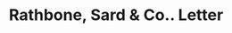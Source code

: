 ---
doi: 10.7916/D88S61WS
date_other: '1915'
date_other_textual: '1915'
form: correspondence
genre:
- Letters (correspondence)
name:
- Rathbone, Sard & Co.
object_in_context_url: https://biggert.cul.columbia.edu/items/view/ave_biggert_00149
subject_hierarchical_geographic:
- Aurora, Illinois, United States
subject_name:
- Rathbone, Sard & Co.
title: Rathbone, Sard & Co.. Letter
sort_title: Rathbone, Sard & Co.. Letter
call_number: ave_biggert_00149
coordinates:
- 41.763888888888886,-88.28999999999999
pid: ave_biggert_00149
identifiers: ave_biggert_00149
thumbnail: https://derivativo-2.library.columbia.edu/iiif/2/ldpd:344999/full/!256,256/0/native.jpg
permalink: /biggert/ave_biggert_00149/
layout: iiif-image-page
---